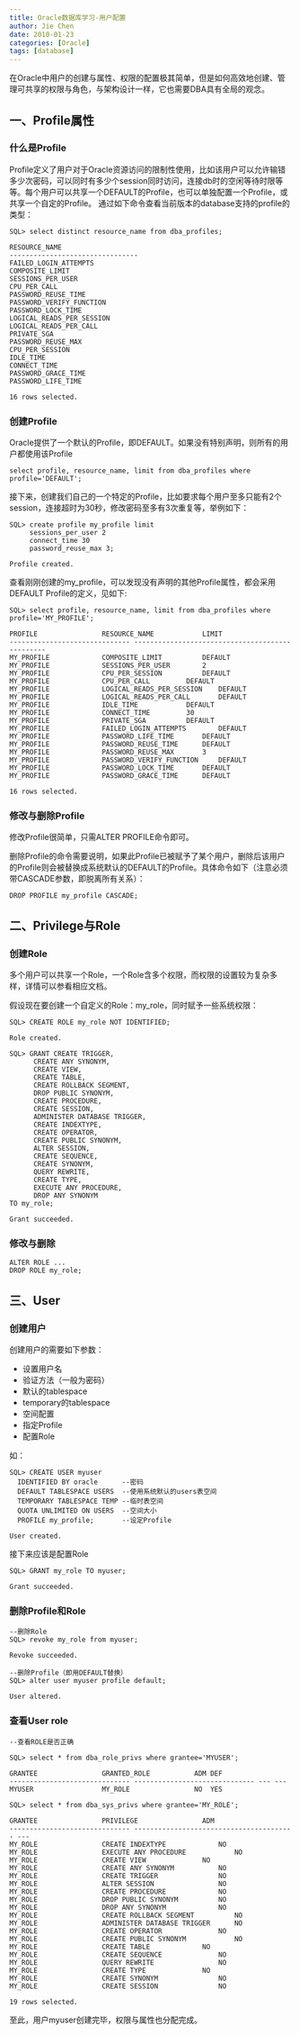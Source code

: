 ```yaml
---
title: Oracle数据库学习-用户配置
author: Jie Chen
date: 2010-01-23
categories: [Oracle]
tags: [database]
---
```


在Oracle中用户的创建与属性、权限的配置极其简单，但是如何高效地创建、管理可共享的权限与角色，与架构设计一样，它也需要DBA具有全局的观念。

## 一、Profile属性

### 什么是Profile

Profile定义了用户对于Oracle资源访问的限制性使用，比如该用户可以允许输错多少次密码，可以同时有多少个session同时访问，连接db时的空闲等待时限等等。每个用户可以共享一个DEFAULT的Profile，也可以单独配置一个Profile，或共享一个自定的Profile。 通过如下命令查看当前版本的database支持的profile的类型：

	SQL> select distinct resource_name from dba_profiles;

	RESOURCE_NAME
	--------------------------------
	FAILED_LOGIN_ATTEMPTS
	COMPOSITE_LIMIT
	SESSIONS_PER_USER
	CPU_PER_CALL
	PASSWORD_REUSE_TIME
	PASSWORD_VERIFY_FUNCTION
	PASSWORD_LOCK_TIME
	LOGICAL_READS_PER_SESSION
	LOGICAL_READS_PER_CALL
	PRIVATE_SGA
	PASSWORD_REUSE_MAX
	CPU_PER_SESSION
	IDLE_TIME
	CONNECT_TIME
	PASSWORD_GRACE_TIME
	PASSWORD_LIFE_TIME

	16 rows selected.

### 创建Profile

Oracle提供了一个默认的Profile，即DEFAULT。如果没有特别声明，则所有的用户都使用该Profile

	select profile, resource_name, limit from dba_profiles where profile='DEFAULT';

接下来，创建我们自己的一个特定的Profile，比如要求每个用户至多只能有2个session，连接超时为30秒，修改密码至多有3次重复等，举例如下：

	SQL> create profile my_profile limit
		 sessions_per_user 2
		 connect_time 30
		 password_reuse_max 3;

	Profile created.

查看刚刚创建的my_profile，可以发现没有声明的其他Profile属性，都会采用DEFAULT Profile的定义，见如下:

	SQL> select profile, resource_name, limit from dba_profiles where profile='MY_PROFILE';

	PROFILE 		       RESOURCE_NAME			LIMIT
	------------------------------ ------------------------------------------------
	MY_PROFILE		       COMPOSITE_LIMIT			DEFAULT
	MY_PROFILE		       SESSIONS_PER_USER		2
	MY_PROFILE		       CPU_PER_SESSION			DEFAULT
	MY_PROFILE		       CPU_PER_CALL			DEFAULT
	MY_PROFILE		       LOGICAL_READS_PER_SESSION	DEFAULT
	MY_PROFILE		       LOGICAL_READS_PER_CALL		DEFAULT
	MY_PROFILE		       IDLE_TIME			DEFAULT
	MY_PROFILE		       CONNECT_TIME			30
	MY_PROFILE		       PRIVATE_SGA			DEFAULT
	MY_PROFILE		       FAILED_LOGIN_ATTEMPTS		DEFAULT
	MY_PROFILE		       PASSWORD_LIFE_TIME		DEFAULT
	MY_PROFILE		       PASSWORD_REUSE_TIME		DEFAULT
	MY_PROFILE		       PASSWORD_REUSE_MAX		3
	MY_PROFILE		       PASSWORD_VERIFY_FUNCTION		DEFAULT
	MY_PROFILE		       PASSWORD_LOCK_TIME		DEFAULT
	MY_PROFILE		       PASSWORD_GRACE_TIME		DEFAULT

	16 rows selected.

### 修改与删除Profile

修改Profile很简单，只需ALTER PROFILE命令即可。

删除Profile的命令需要说明，如果此Profile已被赋予了某个用户，删除后该用户的Profile则会被替换成系统默认的DEFAULT的Profile。具体命令如下（注意必须带CASCADE参数，即脱离所有关系）：

	DROP PROFILE my_profile CASCADE;

## 二、Privilege与Role

### 创建Role

多个用户可以共享一个Role，一个Role含多个权限，而权限的设置较为复杂多样，详情可以参看相应文档。

假设现在要创建一个自定义的Role：my_role，同时赋予一些系统权限：

	SQL> CREATE ROLE my_role NOT IDENTIFIED;

	Role created.

	SQL> GRANT CREATE TRIGGER,
		  CREATE ANY SYNONYM,
		  CREATE VIEW,
		  CREATE TABLE,
		  CREATE ROLLBACK SEGMENT,
		  DROP PUBLIC SYNONYM,
		  CREATE PROCEDURE,
		  CREATE SESSION,
		  ADMINISTER DATABASE TRIGGER,
		  CREATE INDEXTYPE,
		  CREATE OPERATOR,
		  CREATE PUBLIC SYNONYM,
		  ALTER SESSION,
		  CREATE SEQUENCE,
		  CREATE SYNONYM,
		  QUERY REWRITE,
		  CREATE TYPE,
		  EXECUTE ANY PROCEDURE,
		  DROP ANY SYNONYM
	TO my_role;

	Grant succeeded.

### 修改与删除

	ALTER ROLE ...
	DROP ROLE my_role;

## 三、User

### 创建用户

创建用户的需要如下参数：

* 设置用户名
* 验证方法（一般为密码）
* 默认的tablespace
* temporary的tablespace
* 空间配置
* 指定Profile
* 配置Role

如：


	SQL> CREATE USER myuser
	  IDENTIFIED BY oracle      --密码
	  DEFAULT TABLESPACE USERS  --使用系统默认的users表空间
	  TEMPORARY TABLESPACE TEMP --临时表空间
	  QUOTA UNLIMITED ON USERS  --空间大小
	  PROFILE my_profile;       --设定Profile

	User created.

接下来应该是配置Role

	SQL> GRANT my_role TO myuser;

	Grant succeeded.

### 删除Profile和Role

	--删除Role
	SQL> revoke my_role from myuser;

	Revoke succeeded.

	--删除Profile（即用DEFAULT替换）
	SQL> alter user myuser profile default;

	User altered.

### 查看User role

	--查看ROLE是否正确

	SQL> select * from dba_role_privs where grantee='MYUSER';

	GRANTEE 		       GRANTED_ROLE		      ADM DEF
	------------------------------ ------------------------------ --- ---
	MYUSER			       MY_ROLE			      NO  YES

	SQL> select * from dba_sys_privs where grantee='MY_ROLE';

	GRANTEE 		       PRIVILEGE				ADM
	------------------------------ ---------------------------------------- ---
	MY_ROLE 		       CREATE INDEXTYPE 			NO
	MY_ROLE 		       EXECUTE ANY PROCEDURE			NO
	MY_ROLE 		       CREATE VIEW				NO
	MY_ROLE 		       CREATE ANY SYNONYM			NO
	MY_ROLE 		       CREATE TRIGGER				NO
	MY_ROLE 		       ALTER SESSION				NO
	MY_ROLE 		       CREATE PROCEDURE 			NO
	MY_ROLE 		       DROP PUBLIC SYNONYM			NO
	MY_ROLE 		       DROP ANY SYNONYM 			NO
	MY_ROLE 		       CREATE ROLLBACK SEGMENT			NO
	MY_ROLE 		       ADMINISTER DATABASE TRIGGER		NO
	MY_ROLE 		       CREATE OPERATOR				NO
	MY_ROLE 		       CREATE PUBLIC SYNONYM			NO
	MY_ROLE 		       CREATE TABLE				NO
	MY_ROLE 		       CREATE SEQUENCE				NO
	MY_ROLE 		       QUERY REWRITE				NO
	MY_ROLE 		       CREATE TYPE				NO
	MY_ROLE 		       CREATE SYNONYM				NO
	MY_ROLE 		       CREATE SESSION				NO

	19 rows selected.


至此，用户myuser创建完毕，权限与属性也分配完成。